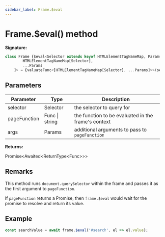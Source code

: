 ```yaml
---
sidebar_label: Frame.$eval
---
```

# Frame.$eval() method

**Signature:**

```typescript
class Frame {$eval<Selector extends keyof HTMLElementTagNameMap, Params extends unknown[], Func extends EvaluateFunc<[
        HTMLElementTagNameMap[Selector],
        ...Params
    ]> = EvaluateFunc<[HTMLElementTagNameMap[Selector], ...Params]>>(selector: Selector, pageFunction: Func | string, ...args: Params): Promise<Awaited<ReturnType<Func>>>;}
```

## Parameters

|  Parameter | Type | Description |
|  --- | --- | --- |
|  selector | Selector | the selector to query for |
|  pageFunction | Func \| string | the function to be evaluated in the frame's context |
|  args | Params | additional arguments to pass to <code>pageFunction</code> |

**Returns:**

Promise&lt;Awaited&lt;ReturnType&lt;Func&gt;&gt;&gt;

## Remarks

This method runs `document.querySelector` within the frame and passes it as the first argument to `pageFunction`.

If `pageFunction` returns a Promise, then `frame.$eval` would wait for the promise to resolve and return its value.

## Example


```ts
const searchValue = await frame.$eval('#search', el => el.value);
```


